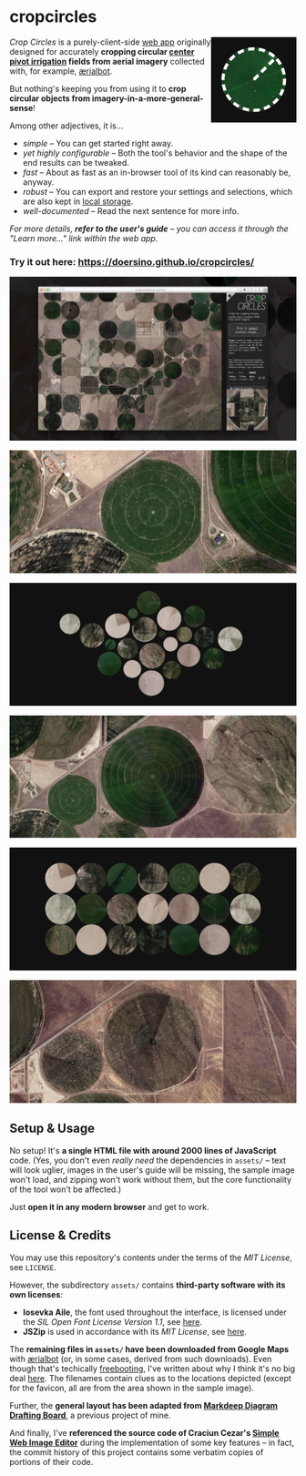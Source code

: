 # cropcircles

<img src="assets/favicon.png" width="150" align="right">

*Crop Circles* is a purely-client-side [web app](https://doersino.github.io/cropcircles/) originally designed for accurately **cropping circular [center pivot irrigation](https://en.wikipedia.org/wiki/Center_pivot_irrigation) fields from aerial imagery** collected with, for example, [ærialbot](https://github.com/doersino/aerialbot).

But nothing's keeping you from using it to **crop circular objects from imagery-in-a-more-general-sense**!

Among other adjectives, it is...

* *simple* – You can get started right away.
* *yet highly configurable* – Both the tool's behavior and the shape of the end results can be tweaked.
* *fast* – About as fast as an in-browser tool of its kind can reasonably be, anyway.
* *robust* – You can export and restore your settings and selections, which are also kept in [local storage](https://developer.mozilla.org/en-US/docs/Web/API/Window/localStorage).
* *well-documented* – Read the next sentence for more info.

*For more details, **refer to the user's guide** – you can access it through the "Learn more..." link within the web app.*

### Try it out here: https://doersino.github.io/cropcircles/

![](assets/readme-screenshot.jpg)

![](assets/readme-cropcircles-42.30839095765877,-113.8400533569694,190.03927575770192m-x11938y8087r430.jpg)

![](assets/readme-collage-1.jpg)

![](assets/readme-cropcircles-42.310009192582854,-113.83267514563533,389.4287576500161m-x13314y7679r881.jpg)

![](assets/readme-collage-2.jpg)

![](assets/readme-cropcircles-42.317589592769906,-113.81860816637445,317.73269626155957m-x15936y5768r719.jpg)


## Setup & Usage

No setup! It's **a single HTML file with around 2000 lines of JavaScript** code. (Yes, you don't even *really need* the dependencies in `assets/` – text will look uglier, images in the user's guide will be missing, the sample image won't load, and zipping won't work without them, but the core functionality of the tool won't be affected.)

Just **open it in any modern browser** and get to work.


## License & Credits

You may use this repository's contents under the terms of the *MIT License*, see `LICENSE`.

However, the subdirectory `assets/` contains **third-party software with its own licenses**:

* **Iosevka Aile**, the font used throughout the interface, is licensed under the *SIL Open Font License Version 1.1*, see [here](https://github.com/be5invis/Iosevka/blob/master/LICENSE.md).
* **JSZip** is used in accordance with its *MIT License*, see [here](https://github.com/Stuk/jszip/blob/master/LICENSE.markdown).

The **remaining files in `assets/` have been downloaded from Google Maps** with [ærialbot](https://github.com/doersino/aerialbot) (or, in some cases, derived from such downloads). Even though that's techically [freebooting](http://www.hellointernet.fm/podcast/5), I've written about why I think it's no big deal [here](https://github.com/doersino/aerialbot#does-this-violate-googles-terms-of-use). The filenames contain clues as to the locations depicted (except for the favicon, all are from the area shown in the sample image).

Further, the **general layout has been adapted from [Markdeep Diagram Drafting Board](https://github.com/doersino/markdeep-diagram-drafting-board)**, a previous project of mine.

And finally, I've **referenced the source code of Craciun Cezar's [Simple Web Image Editor](https://github.com/craciuncezar/Simple-web-image-editor)** during the implementation of some key features – in fact, the commit history of this project contains some verbatim copies of portions of their code.
